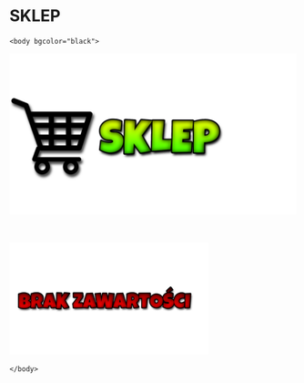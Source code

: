 # SKLEP
<html>
	<head>
		<title>SANTOS SHOP</title>
	</head>

	<body bgcolor="black">

<center><p><img src="SKLEP.png" width="600"></p></center>


<br>
<a href="https://wwwstrona.github.io/SANTOS/" target="_blank">
<p><img src="BRAKZAWARTOSCI.png" width="350"></p>
</a>



	</body>
</html>
